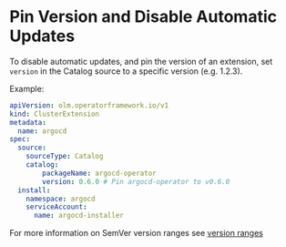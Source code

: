 # Pin Version and Disable Automatic Updates

To disable automatic updates, and pin the version of an extension, set `version` in the Catalog source to a specific version (e.g. 1.2.3).

Example:

```yaml
apiVersion: olm.operatorframework.io/v1
kind: ClusterExtension
metadata:
  name: argocd
spec:
  source:
    sourceType: Catalog
    catalog:
        packageName: argocd-operator
        version: 0.6.0 # Pin argocd-operator to v0.6.0
  install:
    namespace: argocd
    serviceAccount:
      name: argocd-installer
```

For more information on SemVer version ranges see [version ranges](../concepts/version-ranges.md)
